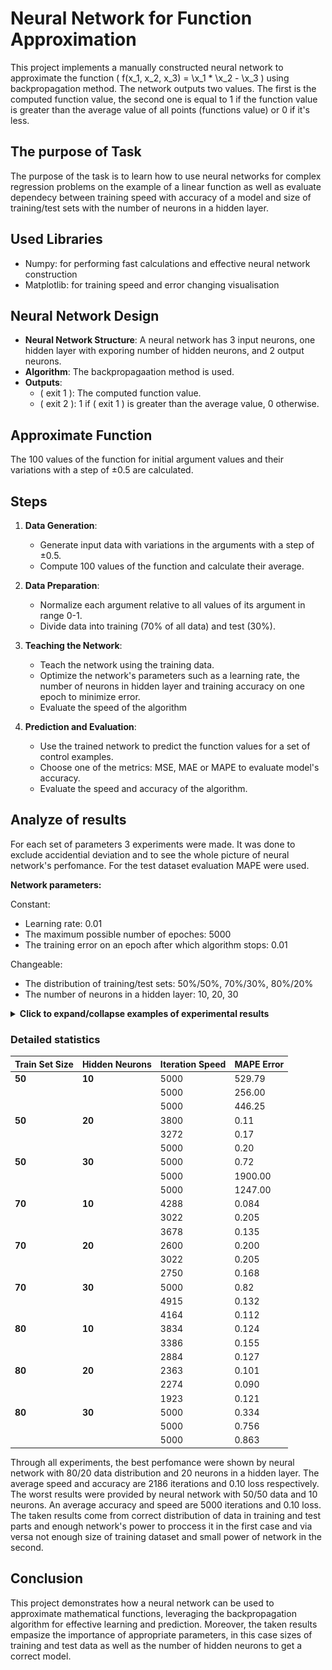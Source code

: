 # Neural Network for Function Approximation

This project implements a manually constructed neural network to approximate the function \( f(x_1, x_2, x_3) = \x_1 * \x_2 - \x_3 \) using backpropagation method. The network outputs two values. The first is the computed function value, the second one is equal to 1 if the function value is greater than the average value of all points (functions value) or 0 if it's less.

## The purpose of Task 
The purpose of the task is to learn how to use neural networks for complex regression problems on the example of a linear function as well as evaluate dependecy between training speed with accuracy of a model and size of training/test sets with the number of neurons in a hidden layer. 

## Used Libraries
- Numpy: for performing fast calculations and effective neural network construction
- Matplotlib: for training speed and error changing visualisation  

## Neural Network Design

- **Neural Network Structure**: A neural network has 3 input neurons, one hidden layer with exporing number of hidden neurons, and 2 output neurons.
- **Algorithm**: The backpropagaation method is used.
- **Outputs**:
  - \( exit 1 \): The computed function value.
  - \( exit 2 \): 1 if \( exit 1 \) is greater than the average value, 0 otherwise.

## Approximate Function  
The 100 values of the function for initial argument values and their variations with a step of ±0.5 are calculated.

## Steps
1. **Data Generation**: 
   - Generate input data with variations in the arguments with a step of ±0.5.
   - Compute 100 values of the function and calculate their average.

2. **Data Preparation**: 
   - Normalize each argument relative to all values of its argument in range 0-1.
   - Divide data into training (70% of all data) and test (30%).

3. **Teaching the Network**:
   - Teach the network using the training data.
   - Optimize the network's parameters such as a learning rate, the number of neurons in hidden layer and training accuracy on one epoch to minimize error.
   - Evaluate the speed of the algorithm

4. **Prediction and Evaluation**:
   - Use the trained network to predict the function values for a set of control examples.
   - Choose one of the metrics: MSE, MAE or MAPE to evaluate model's accuracy.
   - Evaluate the speed and accuracy of the algorithm.

## Analyze of results
For each set of parameters 3 experiments were made. It was done to exclude accidential deviation and to see the whole picture of neural network's perfomance. For the test dataset evaluation MAPE were used. 

**Network parameters:**

Constant: 
- Learning rate: 0.01
- The maximum possible number of epoches: 5000
- The training error on an epoch after which algorithm stops: 0.01

Changeable: 
- The distribution of training/test sets: 50%/50%, 70%/30%, 80%/20%
- The number of neurons in a hidden layer: 10, 20, 30




<details>
  <summary style="font-weight: bold;">Click to expand/collapse examples of experimental results</summary>

### Example 1

Training the neural network:<br>
Training sample size: 80 | Number of neurons in the hidden layer: 10 | Learning rate: 0.01<br>
200 iteration: Error 0.05158<br>
400 iteration: Error 0.05036<br>
600 iteration: Error 0.04890<br>
800 iteration: Error 0.04693<br>
1000 iteration: Error 0.04411<br>
1200 iteration: Error 0.04009<br>
1400 iteration: Error 0.03486<br>
1600 iteration: Error 0.02927<br>
1800 iteration: Error 0.02438<br>
2000 iteration: Error 0.02063<br>
2200 iteration: Error 0.01786<br>
2400 iteration: Error 0.01578<br>
2600 iteration: Error 0.01415<br>
2800 iteration: Error 0.01283<br>
3000 iteration: Error 0.01172<br>
3200 iteration: Error 0.01077<br>
Total number of iterations: 3386 | Error in the last iteration: 0.01000 | Metric: MSE<br>



Testing:<br>
Test sample size: 20<br>
|   X1    |    X2    |    X3    | y1_pred | y2_pred | y1_real | y2_real |
|---------|----------|----------|---------|---------|---------|---------|
| 0.48214 | 0.50000  | 0.14815  | 0.47512 | 0.0     | 0.38922 | 0.0     |
| 0.48214 | 0.50000  | 0.40741  | 0.68973 | 1.0     | 0.64848 | 1.0     |
| 0.48214 | 0.03704  | 0.50000  | 0.68827 | 1.0     | 0.51786 | 0.0     |
| 0.48214 | 0.50000  | 0.03704  | 0.36968 | 0.0     | 0.27811 | 0.0     |
| 0.48214 | 0.50000  | 0.50000  | 0.74595 | 1.0     | 0.74107 | 1.0     |
| 0.28571 | 0.50000  | 0.50000  | 0.66545 | 1.0     | 0.64286 | 0.0     |
| 0.48214 | 0.50000  | 0.00000  | 0.33542 | 0.0     | 0.24107 | 0.0     |
| 1.00000 | 0.50000  | 0.50000  | 0.87092 | 1.0     | 1.00000 | 1.0     |
| 0.48214 | 0.50000  | 0.18519  | 0.50975 | 0.0     | 0.42626 | 0.0     |
| 0.48214 | 0.48148  | 0.50000  | 0.74390 | 1.0     | 0.73214 | 1.0     |
| 0.57143 | 0.50000  | 0.50000  | 0.77563 | 1.0     | 0.78571 | 1.0     |
| 0.10714 | 0.50000  | 0.11111  | 0.22570 | 0.0     | 0.16468 | 0.0     |
| 0.07143 | 0.50000  | 0.50000  | 0.55378 | 0.0     | 0.53571 | 0.0     |
| 0.48214 | 0.50000  | 1.00000  | 0.90058 | 1.0     | 1.24107 | 1.0     |
| 0.89286 | 0.50000  | 0.50000  | 0.85309 | 1.0     | 0.94643 | 1.0     |
| 0.48214 | 0.74074  | 0.50000  | 0.77073 | 1.0     | 0.85714 | 1.0     |
| 0.32143 | 0.50000  | 0.50000  | 0.68170 | 1.0     | 0.66071 | 1.0     |
| 0.48214 | 0.50000  | 0.81481  | 0.86480 | 1.0     | 1.05589 | 1.0     |
| 0.48214 | 0.51852  | 0.50000  | 0.74798 | 1.0     | 0.75000 | 1.0     |
| 0.48214 | 0.50000  | 0.07407  | 0.40467 | 0.0     | 0.31515 | 0.0     |
Error: 0.15535075002871776 | Metric: MAPE

![Training error changing over iteration](https://github.com/BrandNewMyUserName/Regression-problem/blob/main/Pictures/Training_error_over_iteration(80-20-dataset%2010neurons).png)

### Example 2

Training the neural network:<br>
Training sample size: 80 | Number of neurons in the hidden layer: 30 | Learning rate: 0.01<br>
200 iteration: Error 0.15366<br>
400 iteration: Error 0.15365<br>
600 iteration: Error 0.15365<br>
800 iteration: Error 0.15364<br>
1000 iteration: Error 0.15364<br>
1200 iteration: Error 0.15363<br>
1400 iteration: Error 0.15362<br>
1600 iteration: Error 0.15360<br>
1800 iteration: Error 0.15358<br>
2000 iteration: Error 0.15356<br>
2200 iteration: Error 0.15353<br>
2400 iteration: Error 0.15349<br>
2600 iteration: Error 0.15341<br>
2800 iteration: Error 0.15328<br>
3000 iteration: Error 0.15293<br>
3200 iteration: Error 0.15044<br>
3400 iteration: Error 0.05202<br>
3600 iteration: Error 0.04930<br>
3800 iteration: Error 0.04584<br>
4000 iteration: Error 0.04129<br>
4200 iteration: Error 0.03557<br>
4400 iteration: Error 0.02934<br>
4600 iteration: Error 0.02363<br>
4800 iteration: Error 0.01912<br>
5000 iteration: Error 0.01577<br>
Total number of iterations: 5000 | Error in the last iteration: 0.01577 | Metric: MSE<br>


Testing:<br>
Test sample size: 20<br>
|   X1    |    X2    |    X3    | y1_pred | y2_pred | y1_real | y2_real |
|---------|----------|----------|---------|---------|---------|---------|
| 0.48214 | 0.77778  | 0.50000  | 0.70777 | 1.0     | 0.87500 | 1.0     |
| 0.21429 | 0.50000  | 0.22222  | 0.42649 | 0.0     | 0.32937 | 0.0     |
| 0.28571 | 0.50000  | 0.50000  | 0.67432 | 0.0     | 0.64286 | 0.0     |
| 0.48214 | 0.50000  | 0.70370  | 0.82810 | 1.0     | 0.94478 | 1.0     |
| 0.48214 | 0.50000  | 0.25926  | 0.55374 | 0.0     | 0.50033 | 0.0     |
| 0.57143 | 0.50000  | 0.50000  | 0.74825 | 1.0     | 0.78571 | 1.0     |
| 0.48214 | 0.33333  | 0.50000  | 0.73806 | 1.0     | 0.66071 | 0.0     |
| 0.48214 | 0.50000  | 0.18519  | 0.49216 | 0.0     | 0.42626 | 0.0     |
| 0.48214 | 0.81481  | 0.50000  | 0.70509 | 1.0     | 0.89286 | 1.0     |
| 0.48214 | 0.50000  | 0.85185  | 0.87739 | 1.0     | 1.09292 | 1.0     |
| 0.48214 | 1.00000  | 0.50000  | 0.69142 | 1.0     | 0.98214 | 1.0     |
| 0.48214 | 0.44444  | 0.50000  | 0.73084 | 1.0     | 0.71429 | 1.0     |
| 0.32143 | 0.50000  | 0.50000  | 0.68458 | 1.0     | 0.66071 | 0.0     |
| 0.03571 | 0.50000  | 0.50000  | 0.59497 | 0.0     | 0.51786 | 0.0     |
| 0.03571 | 0.50000  | 0.03704  | 0.22659 | 0.0     | 0.05489 | 0.0     |
| 0.48214 | 0.96296  | 0.50000  | 0.69419 | 1.0     | 0.96429 | 1.0     |
| 0.48214 | 0.50000  | 0.62963  | 0.79628 | 1.0     | 0.87070 | 1.0     |
| 0.96429 | 0.50000  | 0.50000  | 0.82138 | 1.0     | 0.98214 | 1.0     |
| 0.48214 | 0.22222  | 0.50000  | 0.74500 | 1.0     | 0.60714 | 0.0     |
| 0.10714 | 0.50000  | 0.11111  | 0.29934 | 0.0     | 0.16468 | 0.0     |
Error: 0.3348656455854145 | Metric: MAPE

![Training error changing over iteration](https://github.com/BrandNewMyUserName/Regression-problem/blob/main/Pictures/Training_error_over_iteration(80-20-dataset%2030neurons).png)

</details>

### Detailed statistics

| Train Set Size | Hidden Neurons | Iteration Speed | MAPE Error |
|----------------|----------------|-----------------|------------|
| **50**         | **10**         | 5000            | 529.79     |
|                |                | 5000            | 256.00     |
|                |                | 5000            | 446.25     |
| **50**         | **20**         | 3800            | 0.11       |
|                |                | 3272            | 0.17       |
|                |                | 5000            | 0.20       |
| **50**         | **30**         | 5000            | 0.72       |
|                |                | 5000            | 1900.00    |
|                |                | 5000            | 1247.00    |
| **70**         | **10**         | 4288            | 0.084      |
|                |                | 3022            | 0.205      |
|                |                | 3678            | 0.135      |
| **70**         | **20**         | 2600            | 0.200      |
|                |                | 3022            | 0.205      |
|                |                | 2750            | 0.168      |
| **70**         | **30**         | 5000            | 0.82       |
|                |                | 4915            | 0.132      |
|                |                | 4164            | 0.112      |
| **80**         | **10**         | 3834            | 0.124      |
|                |                | 3386            | 0.155      |
|                |                | 2884            | 0.127      |
| **80**         | **20**         | 2363            | 0.101      |
|                |                | 2274            | 0.090      |
|                |                | 1923            | 0.121      |
| **80**         | **30**         | 5000            | 0.334      |
|                |                | 5000            | 0.756      |
|                |                | 5000            | 0.863      |


Through all experiments, the best perfomance were shown by neural network with 80/20 data distribution and 20 neurons in a hidden layer. The average speed and accuracy are 2186 iterations and 0.10 loss respectively. The worst results were provided by neural network with 50/50 data and 10 neurons. An average accuracy and speed are 5000 iterations and 0.10 loss. The taken results come from correct distribution of data in training and test parts and enough network's power to proccess it in the first case and via versa not enough size of training dataset and small power of network in the second.

## Conclusion

This project demonstrates how a neural network can be used to approximate mathematical functions, leveraging the backpropagation algorithm for effective learning and prediction. Moreover, the taken results empasize the importance of appropriate parameters, in this case sizes of training and test data as well as the number of hidden neurons to get a correct model.

